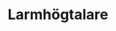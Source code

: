 ---
title: 'Larmhögtalare'
symbol_image: '/images/symbols/bl/21.svg'
weight: 21
card: true
card_color: 'bg-symbol-red'
---